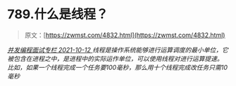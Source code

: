 <!--yml
category: 未分类
date: 0001-01-01 00:00:00
-->

# 789.什么是线程？

> 原文：[https://zwmst.com/4832.html](https://zwmst.com/4832.html)

   [ *并发编程面试专栏* ](https://zwmst.com/%e5%b9%b6%e5%8f%91%e7%bc%96%e7%a8%8b%e9%9d%a2%e8%af%95%e4%b8%93%e6%a0%8f)*[ <time datetime="2021-10-12T21:33:46+08:00"> 2021-10-12 </time> ](https://zwmst.com/4832.html)  线程是操作系统能够进⾏运算调度的最⼩单位，它被包含在进程之中，是进程中的实际运作单位，可以使⽤线程对进⾏运算提速。
⽐如，如果⼀个线程完成⼀个任务要100毫秒，那么⽤⼗个线程完成改任务只需10毫秒*